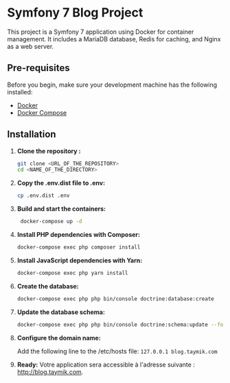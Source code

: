 
# Symfony 7 Blog Project

This project is a Symfony 7 application using Docker for container management. It includes a MariaDB database, Redis for caching, and Nginx as a web server.

## Pre-requisites

Before you begin, make sure your development machine has the following installed:

- [Docker](https://www.docker.com/get-started)
- [Docker Compose](https://docs.docker.com/compose/install/)

## Installation

1. **Clone the repository :**

   ```bash
   git clone <URL_OF_THE_REPOSITORY>
   cd <NAME_OF_THE_DIRECTORY>
   ```
   
2. **Copy the .env.dist file to .env:**

   ```bash
   cp .env.dist .env
   ```

3. **Build and start the containers:**

   ```bash
    docker-compose up -d
    ```

4. **Install PHP dependencies with Composer:**
    ```bash
    docker-compose exec php composer install
    ```

5. **Install JavaScript dependencies with Yarn:**
    ```bash
    docker-compose exec php yarn install
    ```

6. **Create the database:**

    ```bash
    docker-compose exec php php bin/console doctrine:database:create
   ```
   
7. **Update the database schema:**

    ```bash
    docker-compose exec php php bin/console doctrine:schema:update --force
   ```

8. **Configure the domain name:**

    Add the following line to the /etc/hosts file:
`127.0.0.1 blog.taymik.com`

9. **Ready:**
   Votre application sera accessible à l'adresse suivante : http://blog.taymik.com.

